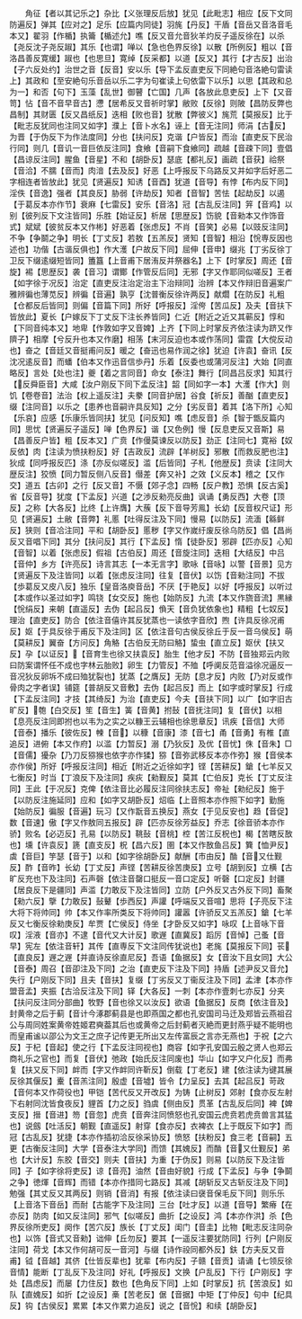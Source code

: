 <!-- { "loadSidebar": true } -->
　　角征【者以其记乐之】杂比【义张理反后放】犹见【此毗志】相应【反下文同防遍反】弹其【应对之】足乐【应篇内同徒】羽旄【丹反】干盾【音岳又音洛音毛本又】翟羽【作楯】执籥【楯述允】噍【反又音允音狄羊灼反子遥反徐在】以杀【尧反沈子尧反踧】其乐【也谓】啴以【急也色界反徐】以散【所例反】粗以【音洛昌善反寛缓】踧也【也思旦】寛绰【反采都】以道【反又】其行【才古反】出治【子六反处约】治世之音【反音】安以乐【导下孟反直吏反下同絶句音洛絶句雷读上】其政和【至安絶句乐音岳以乐二字为句崔读上句依雷下以乐】以思【其政和总为一】和否【句下】玉藻【乱世】御瞽【亡国】几声【各放此息吏反】上下【又音笥】怗【音不音早音古】懘【居希反又音祈时掌】敝败【反徐】则陂【昌防反弊也昌制】其财匮【反又昌纸反】迭相【败也音】犹散【弊彼义】旄荒【莫报反】比于【毗志反犹同也注同又如字】濮上【音卜水名】诬上【音无注同】师涓【古反】为晋【于伪反下为作法度同】分也【扶问反】克谐【户皆反】而治【直吏反下民治行同】则几【音讥一音巨依反注同】食飨【音嗣下食飨同】疏越【音疎下同】壹倡【昌谅反注同】腥鱼【音星】不和【胡卧反】瑟底【都礼反】画疏【音获】祫祭【音洽】不臑【音而】肉湆【去及反】好恶【上呼报反下乌路反又并如字后好恶二字相连者皆放此】犹见【贤遍反】知诱【音酉】犹道【音导】有悖【布内反下同】淫佚【音逸】强者【其良反】胁弱【许劫反】知者【音智】苦怯【起劫反】以遏【于葛反本亦作节】衰麻【七雷反】安乐【音洛】冠【古乱反注同】笄【音鸡】以别【彼列反下文注皆同】乐胜【始证反】析居【思歴反】饬貌【音勑本又作饰音式】斌斌【彼贫反本又作彬】好恶着【张虑反】不肖【音笑】必易【以豉反注同】不争【争鬬之争】明长【丁丈反】若敖【五羔反】贤知【音智】相沿【恱専反因也述也】功偕【古谐反俱也】作大濩【户故反下同】屈伸【音申】缀兆【丁劣反徐丁卫反下缀逺缀短皆同】簠簋【上音甫下居洧反并祭器名】上下【时掌反】周还【音旋】裼【思歴反】袭【音习】谓鄼【作管反后同】无邪【字又作耶同似嗟反】王者【如字徐于况反】治定【直吏反注治定治主下治辩同】治辨【本又作辩旧音遍案广雅辨徧也薄苋反】辨徧【音遍】孰亨【沈普衡反徐许两反】献爓【在防反】礼粗【仓都反后皆同】则偏【音篇下同】所好【呼报反】淫侉【苦瓜反】及夫【音扶下皆放此】夏长【户嫁反下丁丈反下注长养皆同】仁近【附近之近又其蕲反】惇和【下同音纯本又】地卑【作敦如字又音婢】上齐【下同上时掌反齐依注读为跻又作隮子】相摩【兮反升也本又作磨】相荡【末河反迫也本或作荡同】雷霆【大傥反动也】奋之【音廷又音挺甫问反】暖之【奋迅也易作润之徐】犹迫【许袁】奋讯【反沈况逺反音】而蟠【伯本又作迅音信歩丹】乐着【反委也或蒲河反注】大始【同直略反】言处【处也注】夔【着之言同音】命女【泰注】舞行【同昌吕反求】知其行【反舜臣音】大咸【汝户刚反下同下孟反注】韶【同如字一本】大濩【作大】则饥【卷卷音】法治【权上遥反注】夫豢【同音护居】谷食【祈反】善酗【直吏反】缀【注同音】以乐之【患养也音嗣许具反知】之分【劣反音】着其【洛下所】心知【乐哀】应感【乐康乐皆同扶】犹见【问反知】噍【虑反音】杀【智于甑反篇内同】思忧【贤遍反子遥反】啴【色界反】谐【又色例】慢【反息吏反又音斯】易【昌善反户皆】粗【反本又】广贲【作僈莫谏反以防反】劲正【注同七】寛裕【奴反依】肉【注读为愤扶粉反】好【吉政反】流辟【羊树反】邪散【而救反肥也注】狄成【同呼报反匹】涤【亦反似嗟反】滥【后皆同】子札【他歴反】贲读【注同大歴反注】狡愤【同力暂反侧八反音】僣差【奔又补】之效【义反本】稽之【又作交】道五【古卯】之行【反又音】不慑【郊子念】四畅【反户教】恐惧【反古奚】省【反音导】犹度【下孟反】兴道【之渉反勑亮反曲】讽诵【勇反西】大卷【顶反】之称【大各反】比终【上许膺】大蔟【反下音导芳鳯】长幼【反音权尺证】形见【贤遍反】土敝【音弊】礼慝【吐得反注及下同】慢易【以防反】流湎【緜鲜反】狭则【音冾注同】平和【胡卧反】慝秽【字又作嵗纡废反徐乌防反】倡【昌尚反又音唱下同】其分【扶问反】其行【下孟反】惰【徒卧反】邪辟【匹亦反】心知【音智】以着【张虑反】假祖【古伯反】周还【音旋注同】迭相【大结反】中吕【音仲】乡方【许亮反】诗言其志【一本无言字】歌咏【音咏】以警【音景】见方【贤遍反下及注皆同】以着【张虑反注同】往复【音伏】以饬【音勑注同】不拔【歩葛反又皮八反】独乐【皇音洛庾音岳】不厌【于艳反】以好【呼报反】以听过【本或作以圣过如字】鸣铙【女交反】施也【始防反】九流【本又作旒音流】黒縁【恱绢反】来朝【直遥反】去伪【起吕反】偩天【音负犹依象也】精粗【七奴反】理治【直吏反】防合【依注音僖许其反犹蒸也一读依字音欣】煦【许具反徐况甫反】妪【于具反徐于甫反下及注同】区【依注音句古侯反徐丘于反一音乌侯反】萌【莫耕反】翼奋【方问反】角觡【古伯反无防曰觡】蛰虫【直立反】妪伏【扶又反】孕【以证反】【音育生也徐又扶袁反】胎生【他才反】不防【音独郑云内败曰防案谓怀任不成也字林云胎败】卵生【力管反】不殈【呼阒反范音溢徐况逼反一音况狄反卵坼不成曰殈犹裂也】犹蒸【之膺反】无防【息才反】内败【乃对反或作骨肉之字者误】铺筵【普胡反又音敷】去伪【起吕反】而上【如字或时掌反】行成【下孟反注同】才技【其绮反】为治【直吏反】今夫【音扶下同】以广【如字旧古旷反】匏【白交反】笙【音生】簧【音黄】拊鼔【音抚注同】复【音伏】以相【息亮反注同即拊也以韦为之实之以糠王云辅相也徐思章反】讯疾【音信】大师【音泰】播乐【彼佐反】朄【音】以穅【音康】漆【音七】甬【音勇】有椎【直追反】进俯【本又作府】以滥【力暂反】溺【乃狄反】及优【音忧】侏【音朱】□【音儒】獶杂【乃刀反猕猴也依字亦作猱】猕【音弥武移反本亦作弥】猴【音侯本亦作侯】所好【呼报反注同】相近【附近之近徐如字】铿【苦耕反】鎗【七羊反又七衡反】时当【丁浪反下及注同】疾疢【勑觐反】莫其【亡伯反】克长【丁丈反注同】王此【于况反】克俾【依注音比必履反注同徐扶志反】帝祉【勑纪反】施于【以防反注施延同】应和【如字又胡卧反】炤临【上音照本亦作照下如字】勤施【始防反】徧服【音遍】玩习【又作翫音五换反】燕女【于见反安也】趋【音促】数【音速】傲【字又作敖同五报反】辟【匹亦反徐芳益反】乔志【徐音骄本亦作骄】败名【必迈反】孔易【以防反】鞉鼔【音桃】椌【苦江反柷也】楬【苦瞎反敔也】壎【许袁反】篪【直支反】柷【昌六反】圉【本又作敔鱼吕反】簨【恤尹反】虡【音巨】竽瑟【音于】以和【如字徐胡卧反】献酬【市由反】酳【音又仕觐反】酢【音昨】长幼【丁丈反】声铿【苦耕反徐苦庚反】立号【胡到反】立横【古旷反充也下及注同】石声磬【依注音罄口挺反一音口定反】听磬【口定反】封疆【居良反下是疆同】声滥【力敢反下及注皆同】立防【户外反又古外反下同】畜聚【勑六反】擥【力敢反】鼔鼙【歩西反】声讙【呼端反又音喧】思将【子亮反下注大将下将帅同】帅【本又作率所类反下将帅同】讙嚣【许骄反又五羔反】鎗【七羊反又七衡反徐勑庚反】牟贾【亡侯反】侍坐【才卧反又如字】咏叹【上音咏下音叹】淫液【音亦】不逮【音代又大计反】歌遟【直冀反】蹈厉【音悼】己蚤【音早】宪左【依注音轩】其传【直専反下文注同传犹说也】老旄【莫报反下同】苌【直良反】遟之遟【并直诗反徐直尼反】吾语【鱼据反】女【音汝下且女同】大公【音泰】周召【音卲注及下同】之治【直吏反下注及下同】持盾【述尹反又音允】失行【户刚反下同】且夫【音扶】复缀【丁劣反又丁衞反注及下同】孟津【本亦作盟音孟】夹振【古洽反注及下同】铎【大各反】一刺【本亦作壹刺七亦反】分夹【扶问反注同分部曲】牧野【音也徐又以汝反】欲语【鱼据反】反商【依注音及】封黄帝之后于蓟【音计今涿郡蓟县是也即燕国之都也孔安国司马迁及郑皆云燕祖召公与周同姓案黄帝姓姬君奭葢其后也或黄帝之后封蓟者灭絶而更封燕乎疑不能明也而皇甫谧以邵公为文王之庶子记传更无所出又左传富辰之言亦无燕也】于祝【之六反】于杞【音起】使之行【下孟反注同视也】商容【如字孔安国云殷之贤人也郑云商礼乐之官也】而复【音伏】弛政【始氏反注同废也】华山【如字又户化反】而弗复【扶又反下同】衅而【字又作衅同许靳反】倒载【丁老反】建【依注读为键其展反徐其偃反】櫜【音羔注同】殷虚【音墟】皆令【力呈反】去其【起吕反】苛政【音何本又作荷役也】甲铠【苦代反又开改反】为铸【止树反】郊射【食亦反左射下右射同沈皆食夜反】貍首【力之反】驺虞【侧由反】贯革【古乱反后同】裨【婢支反】搢【音进】笏【音忽】虎贲【音奔注同愤怒也孔安国云虎贲若虎贲兽言其猛也】说劔【吐活反】朝觐【直遥反】射穿【食亦反】衣裨衣【上于既反下如字】而冠【古乱反】犹捷【本亦作插初洽反徐采协反】愤怒【扶粉反】食三老【音嗣】五更【古衡反注同】大学【音泰注大学同】而馈【其媿反】而酳【音又仕觐反】弟也【大计反】东胶【音交】则夫【音扶】为重【于伪反】则易【以防反下及注皆同】子【如字徐将吏反】谅【音亮】油然【音由好貌】行成【下孟反】与争【争鬬之争】徳煇【音辉】而错【本亦作措同七路反】其减【胡斩反又古斩反注及下同】勉强【其丈反又其两反】则销【音消】有报【依注读曰襃音保毛反下同】则乐乐【上音洛下音岳】而耐【古能字下及注同】三台【吐才反】以道【音导】繁瘠【在亦反】防肉【如又反注同】邪气【似嗟反】曲折【之设反】鸿【本亦作洪】杀【色界反徐所吏反】阕作【苦穴反】族长【丁丈反】闺门【音圭】比物【毗志反注同杂也】以饰【音式又音勑】诎伸【丘勿反】要其【一遥反注要犹防同】行列【户刚反注同】荷戈【本又作何胡可反一音河】与缀【诗作祋同都外反】鈇【方夫反又音甫】钺【音越】其侪【仕皆反辈也】犹辈【布内反】子赣【音贡】请诵【七领反徐音情】能断【丁乱反下及注同】好礼【呼报反】文换【户乱反】下行【户刚反】字处【昌虑反】而屡【力住反】数也【色角反下同】上如【时掌反】抗【苦浪反】如队【直媿反】如折【之设反】槀【苦老反】倨【音据】中矩【丁仲反】句中【纪具反】钩【古侯反】累累【本又作累力追反】说之【音恱】和续【胡卧反】
